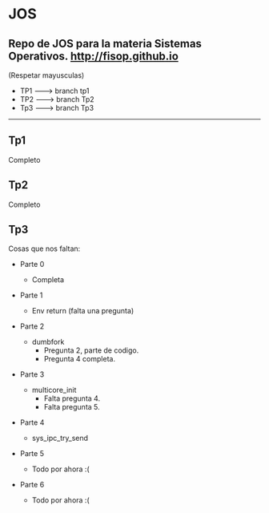# JOS
Repo de JOS para la materia Sistemas Operativos.
http://fisop.github.io
--------
(Respetar mayusculas)

- TP1 ---> branch tp1
- TP2 ---> branch Tp2 
- Tp3 ---> branch Tp3

--------
## Tp1

Completo

## Tp2

Completo

## Tp3

Cosas que nos faltan:

- Parte 0
  - Completa

- Parte 1
  - Env return (falta una pregunta)
 
- Parte 2
  - dumbfork
    - Pregunta 2, parte de codigo.
    - Pregunta 4 completa.
- Parte 3
  - multicore_init
    - Falta pregunta 4.
    - Falta pregunta 5.
  
- Parte 4
  - sys_ipc_try_send
  
- Parte 5
  - Todo por ahora :(
  
- Parte 6
  - Todo por ahora :(
